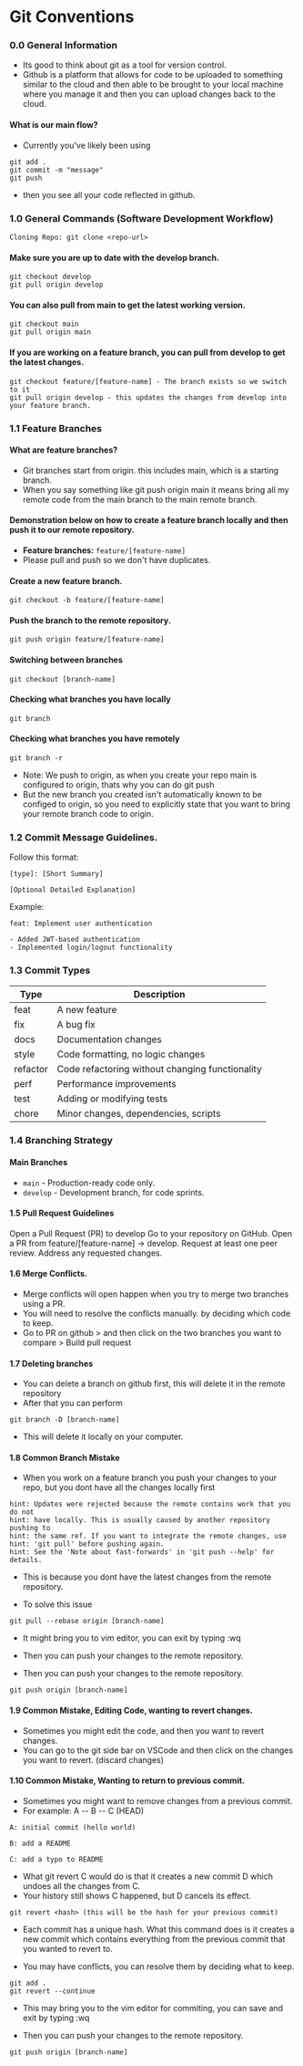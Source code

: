 # Git Conventions

### 0.0 General Information

- Its good to think about git as a tool for version control.
- Github is a platform that allows for code to be uploaded to something similar to the cloud and then able to be brought to your local machine where you manage it and then you can upload changes back to the cloud.

#### What is our main flow?

- Currently you've likely been using

```
git add .
git commit -m "message"
git push
```
- then you see all your code reflected in github. 

### 1.0 General Commands (Software Development Workflow)

```
Cloning Repo: git clone <repo-url>
```

#### Make sure you are up to date with the develop branch. 

```
git checkout develop
git pull origin develop
```

#### You can also pull from main to get the latest working version. 

```
git checkout main
git pull origin main
```

#### If you are working on a feature branch, you can pull from develop to get the latest changes.

```
git checkout feature/[feature-name] - The branch exists so we switch to it 
git pull origin develop - this updates the changes from develop into your feature branch.
```

### 1.1 Feature Branches

#### What are feature branches?
- Git branches start from origin. this includes main, which is a starting branch.
- When you say something like git push origin main it means bring all my remote code from the main branch to the main remote branch.

#### Demonstration below on how to create a feature branch locally and then push it to our remote repository. 

- **Feature branches:** `feature/[feature-name]`
- Please pull and push so we don't have duplicates.

#### Create a new feature branch.
```
git checkout -b feature/[feature-name]
```
#### Push the branch to the remote repository.
```
git push origin feature/[feature-name]
```

#### Switching between branches

```
git checkout [branch-name]
```

#### Checking what branches you have locally

```
git branch
```

#### Checking what branches you have remotely

```
git branch -r
```

- Note: We push to origin, as when you create your repo main is configured to origin, thats why you can do git push
- But the new branch you created isn't automatically known to be configed to origin, so you need to explicitly state that you want to bring your remote branch code to origin.

### 1.2 Commit Message Guidelines.

Follow this format:
```
[type]: [Short Summary]

[Optional Detailed Explanation]
```
Example:
```
feat: Implement user authentication

- Added JWT-based authentication
- Implemented login/logout functionality
```

### 1.3 Commit Types

| Type      | Description |
|-----------|------------|
| feat      | A new feature |
| fix       | A bug fix |
| docs      | Documentation changes |
| style     | Code formatting, no logic changes |
| refactor  | Code refactoring without changing functionality |
| perf      | Performance improvements |
| test      | Adding or modifying tests |
| chore     | Minor changes, dependencies, scripts |

### 1.4 Branching Strategy

#### Main Branches
- `main` - Production-ready code only.
- `develop` - Development branch, for code sprints. 

#### 1.5 Pull Request Guidelines

Open a Pull Request (PR) to develop
Go to your repository on GitHub.
Open a PR from feature/[feature-name] → develop.
Request at least one peer review.
Address any requested changes.

#### 1.6 Merge Conflicts.
- Merge conflicts will open happen when you try to merge two branches using a PR.
- You will need to resolve the conflicts manually. by deciding which code to keep.
- Go to PR on github > and then click on the two branches you want to compare > Build pull request

#### 1.7 Deleting branches 
- You can delete a branch on github first, this will delete it in the remote repository
- After that you can perform 
```
git branch -D [branch-name] 
```
- This will delete it locally on your computer. 

#### 1.8 Common Branch Mistake
- When you work on a feature branch you push your changes to your repo, but you dont have all the changes locally first
```
hint: Updates were rejected because the remote contains work that you do not
hint: have locally. This is usually caused by another repository pushing to
hint: the same ref. If you want to integrate the remote changes, use
hint: 'git pull' before pushing again.
hint: See the 'Note about fast-forwards' in 'git push --help' for details.
```

- This is because you dont have the latest changes from the remote repository.

- To solve this issue 
```
git pull --rebase origin [branch-name]
```
- It might bring you to vim editor, you can exit by typing :wq

- Then you can push your changes to the remote repository.

- Then you can push your changes to the remote repository.
```
git push origin [branch-name]
```

#### 1.9 Common Mistake, Editing Code, wanting to revert changes. 
- Sometimes you might edit the code, and then you want to revert changes.
- You can go to the git side bar on VSCode and then click on the changes you want to revert. (discard changes)

#### 1.10 Common Mistake, Wanting to return to previous commit.
- Sometimes you might want to remove changes from a previous commit.
- For example: A -- B -- C (HEAD)
```
A: initial commit (hello world)

B: add a README

C: add a typo to README
```
- What git revert C would do is that it creates a new commit D which undoes all the changes from C. 
- Your history still shows C happened, but D cancels its effect.

```
git revert <hash> (this will be the hash for your previous commit)
```
- Each commit has a unique hash. What this command does is it creates a new commit which contains everything from the previous commit that you wanted to revert to. 

- You may have conflicts, you can resolve them by deciding what to keep.

```
git add .
git revert --continue
```

- This may bring you to the vim editor for commiting, you can save and exit by typing :wq

- Then you can push your changes to the remote repository.
```
git push origin [branch-name]
```